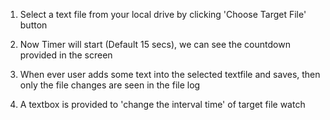 1. Select a text file from your local drive by clicking 'Choose Target File' button

2. Now Timer will start (Default 15 secs), we can see the countdown provided in the screen

3. When ever user adds some text into the selected textfile and saves, then only the file changes are seen in the file log

4. A textbox is provided to 'change the interval time' of target file watch

